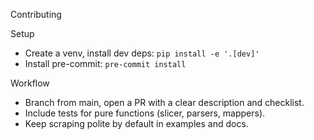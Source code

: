 Contributing

Setup
- Create a venv, install dev deps: `pip install -e '.[dev]'`
- Install pre-commit: `pre-commit install`

Workflow
- Branch from main, open a PR with a clear description and checklist.
- Include tests for pure functions (slicer, parsers, mappers).
- Keep scraping polite by default in examples and docs.

